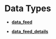 # Data Types

-   **[data_feed](../data_types/r_feed.md)**  
 
-   **[data_feed\_details](../data_types/r_feed_details.md)**  
 

